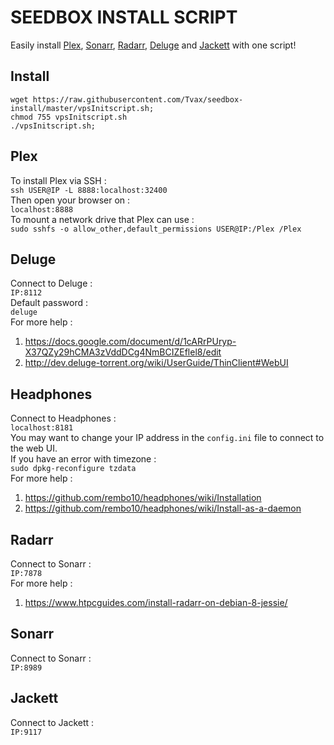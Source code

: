 # SEEDBOX INSTALL SCRIPT
Easily install [Plex](https://github.com/plexinc/plex-media-player), [Sonarr](https://github.com/Sonarr/Sonarr), [Radarr](https://github.com/Radarr/Radarr), [Deluge](https://github.com/deluge-torrent/deluge) and [Jackett](https://github.com/Jackett/Jackett) with one script!  

## Install  
`wget https://raw.githubusercontent.com/Tvax/seedbox-install/master/vpsInitscript.sh;`  
`chmod 755 vpsInitscript.sh`  
`./vpsInitscript.sh;`  

## Plex
To install Plex via SSH :  
`ssh USER@IP -L 8888:localhost:32400`  
Then open your browser on :  
`localhost:8888`  
To mount a network drive that Plex can use :  
`sudo sshfs -o allow_other,default_permissions USER@IP:/Plex /Plex`  

## Deluge
Connect to Deluge :  
`IP:8112`  
Default password :  
`deluge`  
For more help :  
1. https://docs.google.com/document/d/1cARrPUryp-X37QZy29hCMA3zVddDCg4NmBCIZEflel8/edit
2. http://dev.deluge-torrent.org/wiki/UserGuide/ThinClient#WebUI  

## Headphones
Connect to Headphones :  
`localhost:8181`  
You may want to change your IP address in the `config.ini` file to connect to the web UI.  
If you have an error with timezone :  
`sudo dpkg-reconfigure tzdata`  
For more help :  
1. https://github.com/rembo10/headphones/wiki/Installation
2. https://github.com/rembo10/headphones/wiki/Install-as-a-daemon  

## Radarr
Connect to Sonarr :  
`IP:7878`  
For more help :  
1. https://www.htpcguides.com/install-radarr-on-debian-8-jessie/  

## Sonarr
Connect to Sonarr :  
`IP:8989`  

## Jackett
Connect to Jackett :  
`IP:9117`  